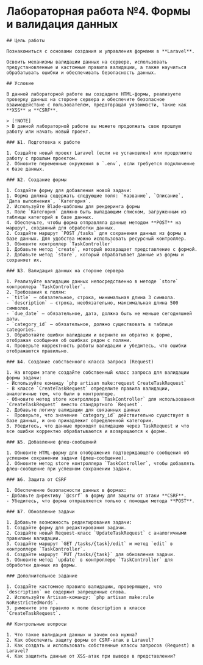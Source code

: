 # Лабораторная работа №4. Формы и валидация данных

    ## Цель работы

    Познакомиться с основами создания и управления формами в **Laravel**.

    Освоить механизмы валидации данных на сервере, использовать предустановленные и кастомные правила валидации, а также научиться обрабатывать ошибки и обеспечивать безопасность данных.

    ## Условие

    В данной лабораторной работе вы создадите HTML-формы, реализуете проверку данных на стороне сервера и обеспечите безопасное взаимодействие с пользователем, предотвращая уязвимости, такие как **XSS** и **CSRF**.

    > [!NOTE]
    > В данной лабораторной работе вы можете продолжать свою прошлую работу или начать новый проект.

    ### №1. Подготовка к работе

    1. Создайте новый проект Laravel (если не установлен) или продолжите работу с прошлым проектом.
    2. Обновите переменные окружения в `.env`, если требуется подключение к базе данных.

    ### №2. Создание формы

    1. Создайте форму для добавления новой задачи:
    1. Форма должна содержать следующие поля: `Название`, `Описание`, `Дата выполнения`, `Категория`.
    2. Используйте Blade-шаблоны для рендеринга формы
    3. Поле `Категория` должно быть выпадающим списком, загруженным из таблицы категорий в базе данных.
    4. Обеспечьте, чтобы форма отправляла данные методом **POST** на маршрут, созданный для обработки данных.
    2. Создайте маршрут `POST /tasks` для сохранения данных из формы в базе данных. Для удобства можно использовать ресурсный контроллер.
    3. Обновите контроллер `TaskController`
    1. Добавьте метод `create`, который возвращает представление с формой.
    2. Добавьте метод `store`, который обрабатывает данные из формы и сохраняет их.

    ### №3. Валидация данных на стороне сервера

    1. Реализуйте валидацию данных непосредственно в методе `store` контроллера `TaskController`.
    2. Требования к полям:
    - `title` — обязательное, строка, минимальная длина 3 символа.
    - `description` — строка, необязательно, максимальная длина 500 символов.
    - `due_date` — обязательное, дата, должна быть не меньше сегодняшней даты.
    - `category_id` — обязательное, должно существовать в таблице categories.
    3. Обработайте ошибки валидации и верните их обратно к форме, отображая сообщения об ошибках рядом с полями.
    4. Проверьте корректность работы валидации и убедитесь, что ошибки отображаются правильно.

    ### №4. Создание собственного класса запроса (Request)

    1. На втором этапе создайте собственный класс запроса для валидации формы задачи:
    - Используйте команду `php artisan make:request CreateTaskRequest`
    - В классе `CreateTaskRequest` определите правила валидации, аналогичные тем, что были в контроллере.
    - Обновите метод store контроллера `TaskController` для использования `CreateTaskRequest` вместо стандартного `Request`.
    2. Добавьте логику валидации для связанных данных
    -  Проверьте, что значение `category_id` действительно существует в базе данных, и оно принадлежит определенной категории.
    3. Убедитесь, что данные проходят валидацию через TaskRequest и что все ошибки корректно обрабатываются и возвращаются к форме.

    ### №5. Добавление флеш-сообщений

    1. Обновите HTML-форму для отображения подтверждающего сообщения об успешном сохранении задачи (флеш-сообщение).
    2. Обновите метод store контроллера `TaskController`, чтобы добавлять флеш-сообщение при успешном сохранении задачи.

    ### №6. Защита от CSRF

    1. Обеспечение безопасности данных в формах:
    - Добавьте директиву `@csrf` в форму для защиты от атаки **CSRF**.
    - Убедитесь, что форма отправляется только с помощью метода **POST**.

    ### №7. Обновление задачи

    1. Добавьте возможность редактирования задачи:
    1. Создайте форму для редактирования задачи.
    2. Создайте новый Request-класс `UpdateTaskRequest` с аналогичными правилами валидации.
    3. Создайте маршрут `GET /tasks/{task}/edit` и метод `edit` в контроллере `TaskController`.
    4. Создайте маршрут `PUT /tasks/{task}` для обновления задачи.
    5. Обновите метод `update` в контроллере `TaskController` для обработки данных из формы.

    ### Дополнительное задание

    1. Создайте кастомное правило валидации, проверяющее, что `description` не содержит запрещенные слова.
    2. Используйте Artisan-команду: `php artisan make:rule NoRestrictedWords`.
    3. римените это правило к полю description в классе `CreateTaskRequest`.

    ## Контрольные вопросы

    1. Что такое валидация данных и зачем она нужна?
    2. Как обеспечить защиту формы от CSRF-атак в Laravel?
    3. Как создать и использовать собственные классы запросов (Request) в Laravel?
    4. Как защитить данные от XSS-атак при выводе в представлении?